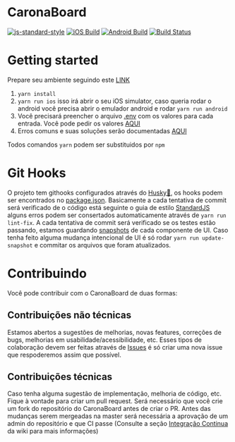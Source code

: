 # CaronaBoard
[![js-standard-style](https://img.shields.io/badge/code%20style-standard-brightgreen.svg?style=flat)](http://standardjs.com/)
[![iOS Build](https://dashboard.buddybuild.com/api/statusImage?appID=59807bf48a3be00001bb27ae&branch=master&build=latest)](https://dashboard.buddybuild.com/apps/59807bf48a3be00001bb27ae/build/latest?branch=master)
[![Android Build](https://dashboard.buddybuild.com/api/statusImage?appID=5936a240044f3d0001b444a4&branch=master&build=latest)](https://dashboard.buddybuild.com/apps/5936a240044f3d0001b444a4/build/latest?branch=master)
[![Build Status](https://travis-ci.org/CaronaBoard/caronaboard-native.svg?branch=master)](https://travis-ci.org/CaronaBoard/caronaboard-native)

# Getting started
Prepare seu ambiente seguindo este [LINK](https://github.com/CaronaBoard/caronaboard-native/wiki/Environment-Setup)
1. `yarn install`
2. `yarn run ios` isso irá abrir o seu iOS simulator, caso queria rodar o android você precisa abrir o emulador android e rodar `yarn run android`
3. Você precisará preencher o arquivo [.env](https://github.com/CaronaBoard/caronaboard-native/blob/master/.env) com os valores para cada entrada. Você pode pedir os valores [AQUI](https://thoughtworks.slack.com/messages/C6NNRE97C)
4. Erros comuns e suas soluções serão documentadas [AQUI](https://github.com/CaronaBoard/caronaboard-native/wiki/Knowed-Issues)

Todos comandos `yarn` podem ser substituidos por `npm`

# Git Hooks
O projeto tem githooks configurados através do [Husky🐶](https://github.com/typicode/husky), os hooks podem ser encontrados no [package.json](https://github.com/CaronaBoard/caronaboard-native/blob/master/package.json). Basicamente a cada tentativa de commit será verificado de o código está seguinte o guia de estilo [StandardJS](http://standardjs.com/) alguns erros podem ser consertados automaticamente através de `yarn run lint-fix`.
A cada tentativa de commit será verificado se os testes estão passando, estamos guardando [snapshots](https://facebook.github.io/jest/docs/snapshot-testing.html) de cada componente de UI. Caso tenha feito alguma mudança intencional de UI é só rodar `yarn run update-snapshot` e commitar os arquivos que foram atualizados.

# Contribuindo
Você pode contribuir com o CaronaBoard de duas formas:

## Contribuições não técnicas
Estamos abertos a sugestões de melhorias, novas features, correções de bugs, melhorias em usabilidade/acessibilidade, etc.
Esses tipos de colaboração devem ser feitas através de [Issues](https://github.com/CaronaBoard/caronaboard-native/issues) é só criar uma nova issue que respoderemos assim que possível.

## Contribuições técnicas
Caso tenha alguma sugestão de implementação, melhoria de código, etc. Fique à vontade para criar um pull request. Será necessário que você crie um fork do repositório do CaronaBoard antes de criar o PR. Antes das mudanças serem mergeadas na master será necessária a aprovação de um admin do repositório e que CI passe (Consulte a seção [Integração Continua](https://github.com/CaronaBoard/caronaboard-native/wiki/Integra%C3%A7%C3%A3o-Cont%C3%ADnua) da wiki para mais informações)
